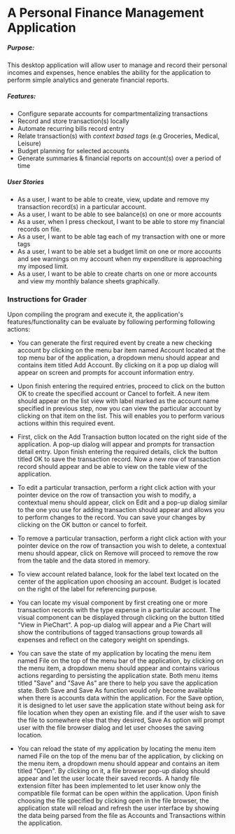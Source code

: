 <h1> A Personal Finance Management Application </h1>

<h5>Purpose: </h5>
This desktop application will allow user to manage and record their personal incomes and expenses, hence enables the ability for the application to perform simple analytics and generate financial reports.

<h5> Features: </h5>

<ul>
<li>
Configure separate accounts for compartmentalizing
transactions </li>
<li>
Record and store transaction(s) locally </li>
<li>
Automate recurring bills record entry </li>
<li>
Relate transaction(s) with <i> context based tags  </i>
(e.g Groceries, Medical, Leisure) </li>
<li>
Budget planning for selected accounts </li>
<li>
Generate summaries & financial reports on
 account(s) over a period of time </li>
 </ul>

<h5> User Stories </h5>

<ul>

<li> As a user, I want to be able to create,
 view, update and remove my transaction record(s)
 in a particular account. </li>
<li> As a user, I want to be able to see balance(s)
 on one or more accounts </li>
<li> As a user, when I press checkout, I want to be able
to store my financial records on file. </li>
<li> As a user, I want to be able tag each
of my transaction with one or more tags </li>
<li>
As a user, I want to be able set a budget
 limit on one or more accounts and see
 warnings on my account when my expenditure
 is approaching my imposed limit. </li>
<li> As a user, I want to be able to create charts
 on one or more accounts and view my monthly balance sheets graphically. </li>
  </ul>
  <h3>Instructions for Grader</h3>

  Upon compiling the program and execute it, the application's features/functionality can be evaluate by following performing following actions:

  - You can generate the first required event by create a new checking account by clicking on the menu bar item named Account located at the top menu bar of the application, a dropdown menu should appear and contains item titled Add Account. By clicking on it a pop up dialog will appear on screen and prompts for account information entry.

  - Upon finish entering the required entries, proceed to click on the button OK to create the specified account or Cancel to forfeit. A new item should appear on the list view with label marked as the account name specified in previous step, now you can view the particular account by clicking on that item on the list. This
  will enables you to perform various actions within this required event.

  - First, click on the Add Transaction button located on the right side of the application. A pop-up dialog will appear and prompts for transaction detail entry. Upon finish entering the required details, click the button titled OK to save the transaction record. Now a new row of transaction record should appear and be able to view on the table view of the application.

  - To edit a particular transaction, perform a right click action with your pointer device on the row of transaction you wish to modify, a contextual menu should appear, click on Edit and a pop-up dialog similar to the one you use for adding transaction should appear and allows you to perform changes to the record. You can save your changes by clicking on the OK button or cancel to forfeit.

  - To remove a particular transaction, perform a right click action with your pointer device on the row of transaction you wish to delete, a contextual menu should appear, click on Remove will proceed to remove the row from the table and the data stored in memory.

  - To view account related balance, look for the label text located on the center of the application upon choosing an account. Budget is located on the right of the label for referencing purpose.

  - You can locate my visual component by first creating one or more transaction records with the type expense in a particular account. The visual component can be displayed through clicking on the button titled "View in PieChart". A pop-up dialog will appear and a Pie Chart will show the contributions of tagged transactions group towards all expenses and reflect on the category weight on spendings.

  - You can save the state of my application by locating the menu item named File on the top of the menu bar of the application, by clicking on the menu item, a dropdown menu should appear and contains various actions regarding to  persisting the application state. Both menu items titled "Save" and "Save As" are there to help you save the application state. Both Save and Save As function would only become available when there is accounts data within the application. For the Save option, it is designed to let user save the application state without being ask for file location when they open an existing file. and if the user wish to save the file to somewhere else that they desired, Save As option will prompt user with the file browser dialog and let user chooses the saving location.

  - You can reload the state of my application by locating the menu item named File on the top of the menu bar of the application, by clicking on the menu item, a dropdown menu should appear and contains an item titled "Open".
  By clicking on it, a file browser pop-up dialog should appear and let the user locate their saved records. A handy file extension filter has been implemented to let user know only the compatible file format can be open within the application. Upon finish choosing the file specified by clicking open in the file browser, the application state will reload and refresh the user interface by showing the data being parsed from the file as Accounts and Transactions within the application.

